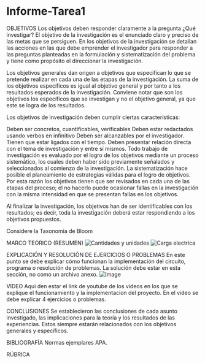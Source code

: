 # Informe-Tarea1
OBJETIVOS
Los objetivos deben responder claramente a la pregunta ¿Qué investigar? El objetivo de la investigación es el enunciado claro y preciso de las metas que se persiguen. En los objetivos de la investigación se detallan las acciones en las que debe emprender el investigador para responder a las preguntas planteadas en la formulación y sistematización del problema y tiene como propósito el direccionar la investigación.

Los objetivos generales dan origen a objetivos que especifican lo que se pretende realizar en cada una de las etapas de la investigación. La suma de los objetivos específicos es igual al objetivo general y por tanto a los resultados esperados de la investigación. Conviene notar que son los objetivos los específicos que se investigan y no el objetivo general, ya que este se logra de los resultados.

Los objetivos de investigación deben cumplir ciertas características:

Deben ser concretos, cuantificables, verificables
Deben estar redactados usando verbos en infinitivo
Deben ser alcanzables por el investigador.
Tienen que estar ligados con el tiempo.
Deben presentar relación directa con el tema de investigación y entre sí mismos. Todo trabajo de investigación es evaluado por el logro de los objetivos mediante un proceso sistemático, los cuales deben haber sido previamente señalados y seleccionados al comienzo de la investigación. La sistematización hace posible el planeamiento de estrategias válidas para el logro de objetivos. Por esta razón los objetivos tienen que ser revisados ​​en cada una de las etapas del proceso; el no hacerlo puede ocasionar fallas en la investigación con la misma intensidad en que se presentan fallas en los objetivos.

Al finalizar la investigación, los objetivos han de ser identificables con los resultados; es decir, toda la investigación deberá estar respondiendo a los objetivos propuestos.

Considere la Taxonomía de Bloom

MARCO TEÓRICO (RESUMEN)
![Cantidades y unidades](https://user-images.githubusercontent.com/105259459/168797271-2420cee1-f6d4-411d-86e4-231dedd2ee45.png)
![Carga electrica](https://user-images.githubusercontent.com/105259459/168797337-e51b9b5e-b443-4100-bcfa-442aa0077c42.png)

EXPLICACIÓN Y RESOLUCIÓN DE EJERCICIOS O PROBLEMAS
En este punto se debe explicar cómo funcionan la implementación del circuito, programa o resolución de problemas. La solución debe estar en esta sección, no como un archivo anexo.
![image](https://user-images.githubusercontent.com/105259459/168798246-4c3119d9-c728-4e95-bd7d-cc78bee7713b.png)

VIDEO
Aqui den estar el link de youtube de los videos en los que se explique el funcionamiento y la implementacion del proyecto. En el video se debe explicar 4 ejercicios o problemas.

CONCLUSIONES
Se establecieron las conclusiones de cada asunto investigado, las implicaciones para la teoría y los resultados de las experiencias. Estos siempre estarán relacionados con los objetivos generales y específicos.

BIBLIOGRAFÍA
Normas ejemplares APA.

RÚBRICA

